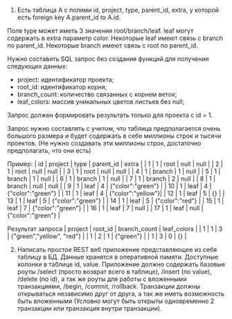 1. Есть таблица A с полями id, project, type, parent_id, extra, у которой есть foreign key A.parent_id to A.id.
 
Поле type может иметь 3 значения root/branch/leaf. leaf могут содержать в extra параметр color. 
Некоторые leaf имеют связь с branch по parent_id.
Некоторые branch имеют связь с root по parent_id.

Нужно составить SQL запрос без создания функций для получения следующих данных:
- project: идентификатор проекта;
- root_id: идентификатор корня;
- branch_count: количество связанных с корнем веток;
- leaf_colors: массив уникальных цветов листьев без null;

Запрос должен формировать результать только для проекта с id = 1.

Запрос нужно составлять с учетом, что таблица предполагается очень большого размера и будет содержать в себе миллионы строк и тысячи проектов. 
(Не нужно создавать эти миллионы строк, достаточно предполагать, что они есть)

Пример:
| id | project | type   | parent_id | extra 		        |
| 1  |     1   | root   | null      | null  		        |
| 2  |     1   | root   | null      | null  		        |
| 3  |     1   | root   | null      | null  		        |
| 4  |     1   | branch | 1	        | null   	          |
| 5	 |     1   | branch | 1	        | null              |
| 6	 |     1   | branch | 1	        | null              |
| 7  |     1   | branch | 2         | null              |
| 8	 |     1   | branch | null      | null              |
| 9  |     1   | leaf   | 4         | {"color":"green"} |
| 10 |     1   | leaf   | 4         | {"color":"green"} |
| 11 |     1   | leaf   | 4         | {"color":"yellow"}|
| 12 |     1   | leaf   | 5         | {}		            |
| 13 |     1   | leaf   | 5         | {"color":"green"} |
| 14 |     1   | leaf   | 5         | {"color":"red"}   |
| 15 |     1   | leaf   | 7         | {"color":"green"} |
| 16 |     1   | leaf   | 7         | null		          |
| 17 |     1   | leaf   | null      | {"color":"green"} |

Результат запроса
| project | root_id | branch_count | leaf_colors 		 |
|    1    | 1	    | 3		 | {"green","yellow", "red"} |
|    1    | 2	    | 1		 | {"green"}		             |
|    1    | 3	    | 0		 | {}			                   |

2. Написать простое REST веб приложение представляющее из себя таблицу в БД.
Данные хранятся в оперативной памяти.
Доступные колонки в таблице id, value.
Приложение должно содержать базовые роуты /select (просто возврат всего в таблице), /insert (по value), /delete (по id),
а так же роуты для работы с вложенными транзакциями, /begin, /commit, /rollback. 
Транзакции должны открываться независимо друг от друга, а так же иметь возможность быть вложенными (Условно могут быть открыты одновременно 2 транзакции или транзакция внутри транзакции).

